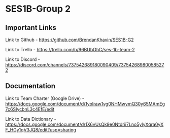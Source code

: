 # SES1B-Group 2

## Important Links

Link to Github - https://github.com/BrendanKhavin/SES1B-G2

Link to Trello - https://trello.com/b/96BUbOhC/ses-1b-team-2

Link to Discord - https://discord.com/channels/737542689180090409/737542689800585272

## Documentation

Link to Team Charter (Google Drive) - https://docs.google.com/document/d/1yoIraw1vg0NHMwymQ30y65MAmEg7c6SIycbnL3c4EfE/edit

Link to Data Dictionary - https://docs.google.com/document/d/1X6vUsQk9e0Ntdrii7Lno5ylyXqra0yXF_HGy1qV3JQ8/edit?usp=sharing
